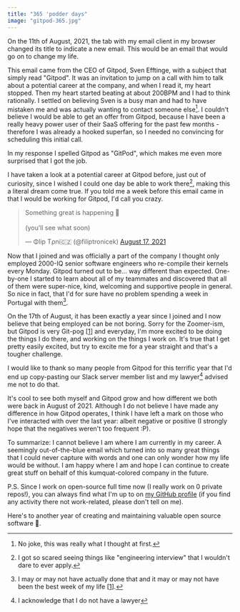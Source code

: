 ```yaml
---
title: "365 'podder days"
image: "gitpod-365.jpg"
---
```


On the 11th of August, 2021, the tab with my email client in my browser changed its title to indicate a new email. This would be an email that would go on to change my life.

This email came from the CEO of Gitpod, Sven Efftinge, with a subject that simply read "Gitpod". It was an invitation to jump on a call with him to talk about a potential career at the company, and when I read it, my heart stopped. Then my heart started beating at about 200BPM and I had to think rationally. I settled on believing Sven is a busy man and had to have mistaken me and was actually wanting to contact someone else[^1]. I couldn't believe I would be able to get an offer from Gitpod, because I have been a really heavy power user of their SaaS offering for the past few months - therefore I was already a hooked superfan, so I needed no convincing for scheduling this initial call.

In my response I spelled Gitpod as "GitPod", which makes me even more surprised that I got the job.

I have taken a look at a potential career at Gitpod before, just out of curiosity, since I wished I could one day be able to work there[^2], making this a literal dream come true. If you told me a week before this email came in that I would be working for Gitpod, I'd call you crazy.

<blockquote class="twitter-tweet"><p lang="en" dir="ltr">Something great is happening 👀 <br><br>(you’ll see what soon)</p>&mdash; Φlip Tρni🇨🇿 (@filiptronicek) <a href="https://twitter.com/filiptronicek/status/1427540497573236737?ref_src=twsrc%5Etfw">August 17, 2021</a></blockquote> <script async src="https://platform.twitter.com/widgets.js" charset="utf-8"></script>

Now that I joined and was officially a part of the company I thought only employed 2000-IQ senior software engineers who re-compile their kernels every Monday. Gitpod turned out to be… way different than expected. One-by-one I started to learn about all of my teammates and discovered that all of them were super-nice, kind, welcoming and supportive people in general. So nice in fact, that I'd for sure have no problem spending a week in Portugal with them[^3].

On the 17th of August, it has been exactly a year since I joined and I now believe that being employed can be not boring. Sorry for the Zoomer-ism, but Gitpod is very Git-pog [[1](https://www.urbandictionary.com/define.php?term=Pog)] and everyday, I'm more excited to be doing the things I do there, and working on the things I work on. It's true that I get pretty easily excited, but try to excite me for a year straight and that's a tougher challenge.

I would like to thank so many people from Gitpod for this terrific year that I'd end up copy-pasting our Slack server member list and my lawyer[^4] advised me not to do that.

It's cool to see both myself and Gitpod grow and how different we both were back in August of 2021. Although I do not believe I have made any difference in how Gitpod operates, I think I have left a mark on those who I've interacted with over the last year: albeit negative or positive (I strongly hope that the negatives weren't too frequent :P).

To summarize: I cannot believe I am where I am currently in my career. A seemingly out-of-the-blue email which turned into so many great things that I could never capture with words and one can only wonder how my life would be without. I am happy where I am and hope I can continue to create great stuff on behalf of this kumquat-colored company in the future.

P.S. Since I work on open-source full time now (I really work on 0 private repos!), you can always find what I'm up to on [my GitHub profile](https://github.com/filiptronicek) (if you find any activity there not work-related, please don't tell on me).

Here's to another year of creating and maintaining valuable open source software 🥂.

[^1]: No joke, this was really what I thought at first.
[^2]: I got so scared seeing things like "engineering interview" that I wouldn't dare to ever apply.
[^3]: I may or may not have actually done that and it may or may not have been the best week of my life [[1](https://www.youtube.com/watch?v=8QQKs3hFnMg)].
[^4]: I acknowledge that I do not have a lawyer

